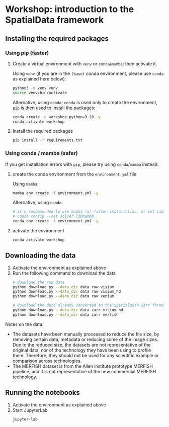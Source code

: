 # Workshop: introduction to the SpatialData framework

## Installing the required packages

### Using pip (faster)
1. Create a virtual environment with `venv` or `conda`/`mamba`; then activate it.

    Using `venv` (if you are in the `(base)` conda environment, please use `conda` as explained here below):
    ```bash
    python3 -m venv venv
    source venv/bin/activate
    ```
    Alternative, using `conda`; `conda` is used only to create the environment, `pip` is then used to install the packages:
    ```bash
    conda create -n workshop python=3.10 -y
    conda activate workshop
    ```
2. Install the required packages
    ```bash
    pip install -r requirements.txt
    ```

### Using conda / mamba (safer)
If you get installation errors with `pip`, please try using `conda`/`mamba` instead.
1. create the conda environment from the `environment.yml` file

    Using `mamba`:
    ```bash
    mamba env create -f environment.yml -y
    ```

    Alternative, using `conda`:
    ```bash
    # it's recommended to use mamba for faster installation, or set libmamba as the default solver
    # conda config --set solver libmamba
    conda env create -f environment.yml -y
    ```
2. activate the environment
    ```bash
    conda activate workshop
    ```
   
## Downloading the data
1. Activate the environment as explained above
2. Run the following command to download the data
    ```bash
    # download the raw data
    python download.py --data_dir data raw visium
    python download.py --data_dir data raw visium_hd
    python download.py --data_dir data raw xenium
   
    # download the data already converted to the SpatialData Zarr format
    python download.py --data_dir data zarr visium_hd
    python download.py --data_dir data zarr merfish
    ```

Notes on the data:
- The datasets have been manually processed to reduce the file size, by removing certain data, metadata or reducing some
of the image sizes. Due to the reduced size, the datasets are not representative of the original data, nor of the
technology they have been using to profile them. Therefore, they should not be used for any scientific example or
comparison across technologies.
- The MERFISH dataset is from the Allen Institute prototype MERFISH pipeline, and it is not representative of the new commercial MERFISH technology.

## Running the notebooks
1. Activate the environment as explained above
2. Start JupyterLab
    ```bash
    jupyter-lab
    ```